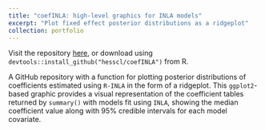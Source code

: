 ```yaml
---
title: "coefINLA: high-level graphics for INLA models"
excerpt: "Plot fixed effect posterior distributions as a ridgeplot"
collection: portfolio
---
```


Visit the repository [here](http://github.com/hesscl/coefINLA), or download using `devtools::install_github("hesscl/coefINLA")` from R.

A GitHub repository with a function for plotting posterior distributions of coefficients estimated using `R-INLA` in the form of a ridgeplot. This `ggplot2`-based graphic provides a visual representation of the coefficient tables returned by `summary()` with models fit using `INLA`, showing the median coefficient value along with 95% credible intervals for each model covariate.
